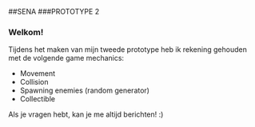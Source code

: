 ##SENA 
###PROTOTYPE 2
### Welkom!
Tijdens het maken van mijn tweede prototype heb ik rekening gehouden met de volgende game mechanics:
- Movement
- Collision
- Spawning enemies (random generator)
- Collectible

Als je vragen hebt, kan je me altijd berichten! :)
